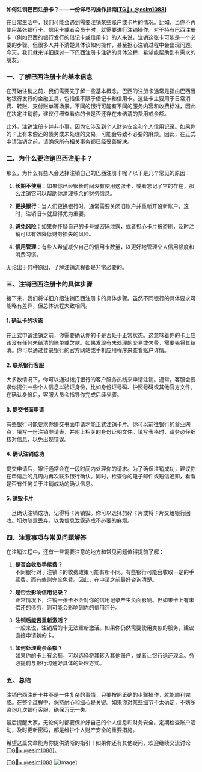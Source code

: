 **如何注销巴西注册卡？——一份详尽的操作指南[[TG💪+ @esim1088](https://t.me/s/esim1088)]**

在日常生活中，我们可能会遇到需要注销某些账户或卡片的情况。比如，当你不再使用某张银行卡、信用卡或者会员卡时，就需要进行注销操作。对于持有巴西注册卡（例如巴西的银行发行的借记卡或信用卡）的人来说，注销这张卡可能是一个必要的步骤。但很多人并不清楚具体该如何操作，甚至担心注销过程中会出现问题。今天，我们就来详细探讨一下巴西注册卡注销的具体流程，希望能帮助到有需求的朋友。

### 一、了解巴西注册卡的基本信息

在开始注销之前，我们需要先了解一些基本概念。巴西的注册卡通常是指由巴西当地银行发行的金融工具，包括但不限于借记卡和信用卡。这些卡主要用于日常消费、转账、支付账单等场景。不同的银行可能有不同的服务内容和收费标准，因此在决定注销前，建议仔细查看你的卡是否还存在未结清的费用或余额。

此外，注销注册卡并非小事，因为它涉及到个人财务安全和个人信用记录。如果你的卡上有未偿还的债务或未处理的交易，可能会导致不必要的麻烦。因此，在正式申请注销之前，请确保所有相关事务都已经妥善解决。

### 二、为什么要注销巴西注册卡？

那么，为什么有些人会选择注销自己的巴西注册卡呢？以下是几个常见的原因：

1. **长期不使用**：如果你已经很长时间没有使用这张卡，或者忘记了它的存在，那么注销它可以帮助你清理多余的财务信息。
   
2. **更换银行**：当人们更换银行时，通常需要关闭旧账户并重新开设新账户。这时，注销旧卡就显得尤为重要。

3. **避免风险**：如果你怀疑自己的卡号或密码泄露，或者担心卡片被盗刷，及时注销可以有效降低财务损失的风险。

4. **信用管理**：有些人希望减少自己的信用卡数量，以更好地管理个人信用额度和消费习惯。

无论出于何种原因，了解注销流程都是非常必要的。

### 三、注销巴西注册卡的具体步骤

接下来，我们将详细介绍注销巴西注册卡的具体步骤。虽然不同银行的具体要求可能略有差异，但总体流程大致相同。

#### 1. 确认卡的状态

在正式申请注销之前，你需要确认你的卡是否处于正常状态。这意味着你的卡上应该没有任何未结清的账单或欠款。如果发现有未处理的交易或欠费，需要先将其结清。你可以通过登录银行的官方网站或手机应用程序来查看账户详情。

#### 2. 联系银行客服

大多数情况下，你可以通过拨打银行的客户服务热线来申请注销。通常，客服会要求你提供一些个人信息以验证身份，比如身份证号码、护照号码或其他官方文件。在确认身份后，客服人员会指导你完成后续步骤。

#### 3. 提交书面申请

有些银行可能要求你提交书面申请才能正式注销卡片。你可以前往银行的营业网点，填写一份注销申请表，并附上相关的身份证明文件。填写表格时，请务必仔细核对信息，以免出现错误。

#### 4. 确认注销成功

提交申请后，银行通常会在一段时间内处理你的请求。为了确保注销成功，建议你在申请后的几周内再次联系银行确认。同时，检查你的电子邮件或短信通知，看看是否有任何关于注销成功的确认信息。

#### 5. 销毁卡片

一旦确认注销成功，记得将卡片销毁。你可以选择剪碎卡片或将卡片交给银行回收。切勿随意丢弃，以免信息泄露造成不必要的麻烦。

### 四、注意事项与常见问题解答

在注销过程中，还有一些需要注意的地方和常见问题值得提前了解：

1. **是否会收取手续费？**  
   不同银行对于注销卡的收费政策可能有所不同。有些银行可能会收取一定的手续费，而有些则完全免费。因此，在申请之前最好咨询清楚。

2. **是否会影响信用记录？**  
   正常情况下，注销一张卡不会对你的信用记录产生负面影响。但如果卡上有未偿还的债务，则可能会影响到你的信用评分。

3. **注销后能否重新激活？**  
   一般来说，注销后的卡无法重新激活。如果你仍然需要使用类似的服务，建议直接申请新的卡。

4. **如何处理剩余余额？**  
   如果你的卡上有余额，可以选择将其转入其他账户，或者让银行退还现金。务必提前与银行沟通好具体的处理方式。

### 五、总结

注销巴西注册卡并不是一件复杂的事情，只要按照正确的步骤操作，就能顺利完成。在整个过程中，保持耐心和细心是关键。如果你对某些细节不太确定，不妨多咨询几次银行客服，确保万无一失。

最后提醒大家，无论何时都要保护好自己的个人信息和财务安全。定期检查账户活动，及时更新密码，都是维护个人财产安全的重要措施。

希望这篇文章能为你提供清晰的指引！如果你还有其他疑问，欢迎继续交流讨论[[TG💪+ @esim1088](https://t.me/s/esim1088)]。

[[TG💪+ @esim1088](https://t.me/s/esim1088) ![Image](https://i.postimg.cc/4NQfJmqS/Snipaste-2025-05-13-00-14-12.png)]